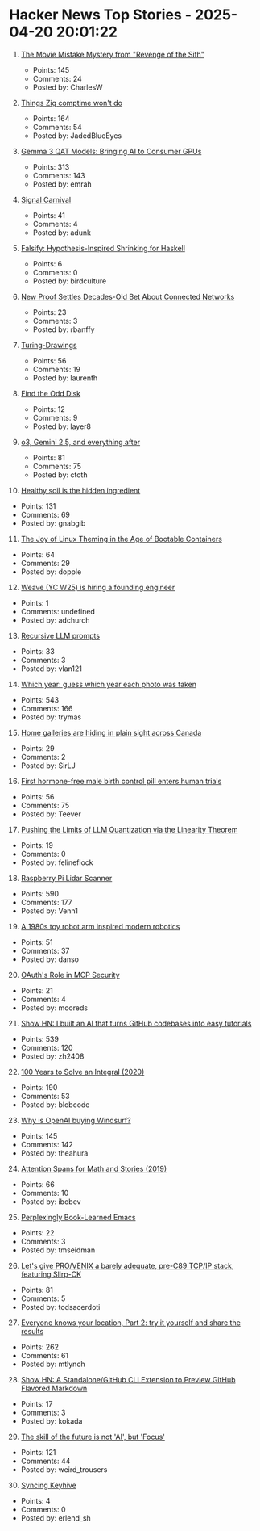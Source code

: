 # Hacker News Top Stories - 2025-04-20 20:01:22

1. [The Movie Mistake Mystery from "Revenge of the Sith"](https://fxrant.blogspot.com/2025/04/the-movie-mistake-mystery-from-revenge.html)
   - Points: 145
   - Comments: 24
   - Posted by: CharlesW

2. [Things Zig comptime won't do](https://matklad.github.io/2025/04/19/things-zig-comptime-wont-do.html)
   - Points: 164
   - Comments: 54
   - Posted by: JadedBlueEyes

3. [Gemma 3 QAT Models: Bringing AI to Consumer GPUs](https://developers.googleblog.com/en/gemma-3-quantized-aware-trained-state-of-the-art-ai-to-consumer-gpus/)
   - Points: 313
   - Comments: 143
   - Posted by: emrah

4. [Signal Carnival](https://www.quiss.org/signal_carnival/)
   - Points: 41
   - Comments: 4
   - Posted by: adunk

5. [Falsify: Hypothesis-Inspired Shrinking for Haskell](https://www.well-typed.com/blog/2023/04/falsify/)
   - Points: 6
   - Comments: 0
   - Posted by: birdculture

6. [New Proof Settles Decades-Old Bet About Connected Networks](https://www.quantamagazine.org/new-proof-settles-decades-old-bet-about-connected-networks-20250418/)
   - Points: 23
   - Comments: 3
   - Posted by: rbanffy

7. [Turing-Drawings](https://github.com/maximecb/Turing-Drawings)
   - Points: 56
   - Comments: 19
   - Posted by: laurenth

8. [Find the Odd Disk](https://colors2.alessandroroussel.com/)
   - Points: 12
   - Comments: 9
   - Posted by: layer8

9. [o3, Gemini 2.5, and everything after](https://www.oneusefulthing.org/p/on-jagged-agi-o3-gemini-25-and-everything)
   - Points: 81
   - Comments: 75
   - Posted by: ctoth

10. [Healthy soil is the hidden ingredient](https://www.nature.com/articles/d41586-025-01026-x)
   - Points: 131
   - Comments: 69
   - Posted by: gnabgib

11. [The Joy of Linux Theming in the Age of Bootable Containers](https://blues.win/posts/joy-of-linux-theming/)
   - Points: 64
   - Comments: 29
   - Posted by: dopple

12. [Weave (YC W25) is hiring a founding engineer](https://www.ycombinator.com/companies/weave-3/jobs)
   - Points: 1
   - Comments: undefined
   - Posted by: adchurch

13. [Recursive LLM prompts](https://github.com/andyk/recursive_llm)
   - Points: 33
   - Comments: 3
   - Posted by: vlan121

14. [Which year: guess which year each photo was taken](https://whichyr.com/)
   - Points: 543
   - Comments: 166
   - Posted by: trymas

15. [Home galleries are hiding in plain sight across Canada](https://www.cbc.ca/arts/home-galleries-are-hiding-in-plain-sight-across-canada-1.7503886)
   - Points: 29
   - Comments: 2
   - Posted by: SirLJ

16. [First hormone-free male birth control pill enters human trials](https://scitechdaily.com/99-effective-first-hormone-free-male-birth-control-pill-enters-human-trials/)
   - Points: 56
   - Comments: 75
   - Posted by: Teever

17. [Pushing the Limits of LLM Quantization via the Linearity Theorem](https://arxiv.org/abs/2411.17525)
   - Points: 19
   - Comments: 0
   - Posted by: felineflock

18. [Raspberry Pi Lidar Scanner](https://github.com/PiLiDAR/PiLiDAR)
   - Points: 590
   - Comments: 177
   - Posted by: Venn1

19. [A 1980s toy robot arm inspired modern robotics](https://www.technologyreview.com/2025/04/17/1114456/toy-armatron-modern-robotics-ai-nostalgia/)
   - Points: 51
   - Comments: 37
   - Posted by: danso

20. [OAuth's Role in MCP Security](https://defensiblesystems.substack.com/p/oauths-role-in-mcp-security)
   - Points: 21
   - Comments: 4
   - Posted by: mooreds

21. [Show HN: I built an AI that turns GitHub codebases into easy tutorials](https://github.com/The-Pocket/Tutorial-Codebase-Knowledge)
   - Points: 539
   - Comments: 120
   - Posted by: zh2408

22. [100 Years to Solve an Integral (2020)](https://liorsinai.github.io/mathematics/2020/08/27/secant-mercator.html)
   - Points: 190
   - Comments: 53
   - Posted by: blobcode

23. [Why is OpenAI buying Windsurf?](https://theahura.substack.com/p/tech-things-openai-buys-windsurf)
   - Points: 145
   - Comments: 142
   - Posted by: theahura

24. [Attention Spans for Math and Stories (2019)](https://www.jeremykun.com/2019/03/26/attention-spans-for-math-and-stories/)
   - Points: 66
   - Comments: 10
   - Posted by: ibobev

25. [Perplexingly Book-Learned Emacs](https://lars.ingebrigtsen.no/2025/04/17/perplexingly-book-learned-emacs/)
   - Points: 22
   - Comments: 3
   - Posted by: tmseidman

26. [Let's give PRO/VENIX a barely adequate, pre-C89 TCP/IP stack, featuring Slirp-CK](http://oldvcr.blogspot.com/2025/04/lets-give-provenix-barely-adequate-pre.html)
   - Points: 81
   - Comments: 5
   - Posted by: todsacerdoti

27. [Everyone knows your location, Part 2: try it yourself and share the results](https://timsh.org/everyone-knows-your-location-part-2-try-it-yourself/)
   - Points: 262
   - Comments: 61
   - Posted by: mtlynch

28. [Show HN: A Standalone/GitHub CLI Extension to Preview GitHub Flavored Markdown](https://github.com/thiagokokada/gh-gfm-preview)
   - Points: 17
   - Comments: 3
   - Posted by: kokada

29. [The skill of the future is not 'AI', but 'Focus'](https://www.carette.xyz/posts/focus_will_be_the_skill_of_the_future/)
   - Points: 121
   - Comments: 44
   - Posted by: weird_trousers

30. [Syncing Keyhive](https://www.inkandswitch.com/keyhive/notebook/05/)
   - Points: 4
   - Comments: 0
   - Posted by: erlend_sh

